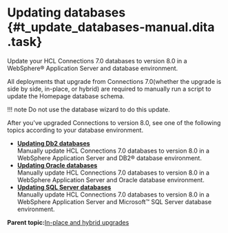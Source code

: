 # Updating databases {#t_update_databases-manual.dita .task}

Update your HCL Connections 7.0 databases to version 8.0 in a WebSphere® Application Server and database environment.

All deployments that upgrade from Connections 7.0\(whether the upgrade is side by side, in-place, or hybrid\) are required to manually run a script to update the Homepage database schema.

!!! note
    Do not use the database wizard to do this update.

After you've upgraded Connections to version 8.0, see one of the following topics according to your database environment.

-   **[Updating Db2 databases](../migrate/t_update_3.0.1_DB2_manual.md)**  
Manually update HCL Connections 7.0 databases to version 8.0 in a WebSphere Application Server and DB2® database environment.
-   **[Updating Oracle databases](../migrate/t_update_3.0.1_ORA_manual.md)**  
Manually update HCL Connections 7.0 databases to version 8.0 in a WebSphere Application Server and Oracle database environment.
-   **[Updating SQL Server databases](../migrate/t_update_3.0.1_SQL-Server_manual.md)**  
Manually update HCL Connections 7.0 databases to version 8.0 in a WebSphere Application Server and Microsoft™ SQL Server database environment.

**Parent topic:**[In-place and hybrid upgrades](../migrate/c_inplace_upgrade.md)

